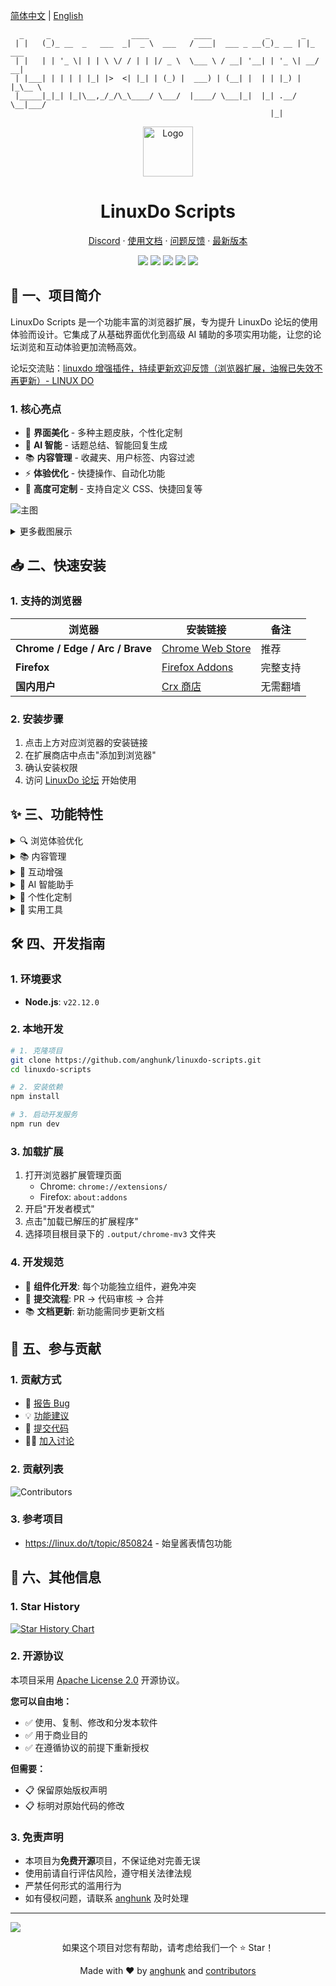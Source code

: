 [简体中文](README.md) | [English](README_EN.md)

```
  _     _                  ____          ____            _       _       
 | |   (_)_ __  _   ___  _|  _ \  ___   / ___|  ___ _ __(_)_ __ | |_ ___ 
 | |   | | '_ \| | | \ \/ / | | |/ _ \  \___ \ / __| '__| | '_ \| __/ __|
 | |___| | | | | |_| |>  <| |_| | (_) |  ___) | (__| |  | | |_) | |_\__ \
 |_____|_|_| |_|\__,_/_/\_\____/ \___/  |____/ \___|_|  |_| .__/ \__|___/
                                                          |_|            
```

<div align="center">
  <a href="https://github.com/anghunk/linuxdo-scripts">
    <img src="https://github.com/anghunk/linuxdo-scripts/blob/main/public/icon/128.png?raw=true" alt="Logo" width="80" height="80">
  </a>

  <h1>LinuxDo Scripts</h1>

  <p>
    <a href="https://discord.gg/n2pErsD7Kg">Discord</a>
    ·
    <a href="https://linuxdo-scripts.zishu.me">使用文档</a>
    ·
    <a href="https://github.com/anghunk/linuxdo-scripts/issues/new/choose">问题反馈</a>
    ·
    <a href="https://github.com/anghunk/linuxdo-scripts/releases/latest">最新版本</a>
  </p>

  <p>
    <img src="https://img.shields.io/github/v/release/anghunk/linuxdo-scripts?logo=github&label=Version">
    <img src="https://img.shields.io/github/stars/anghunk/linuxdo-scripts?logo=github&style=flat&label=Stars">
    <img src="https://img.shields.io/chrome-web-store/users/fbgblmjbeebanackldpbmpacppflgmlj?style=flat&logo=googlechrome&label=ChromeWebStore">
    <img src="https://img.shields.io/badge/License-Apache%202.0-blue?logo=apache">
    <img src="https://img.shields.io/github/last-commit/anghunk/linuxdo-scripts?logo=github&label=最后提交">
  </p>
</div>

## 📖 一、项目简介

LinuxDo Scripts 是一个功能丰富的浏览器扩展，专为提升 LinuxDo 论坛的使用体验而设计。它集成了从基础界面优化到高级 AI 辅助的多项实用功能，让您的论坛浏览和互动体验更加流畅高效。

论坛交流贴：[linuxdo 增强插件，持续更新欢迎反馈（浏览器扩展，油猴已失效不再更新）- LINUX DO](https://linux.do/t/topic/170951)

### 1. 核心亮点
- 🎨 **界面美化** - 多种主题皮肤，个性化定制
- 🤖 **AI 智能** - 话题总结、智能回复生成
- 📚 **内容管理** - 收藏夹、用户标签、内容过滤
- ⚡ **体验优化** - 快捷操作、自动化功能
- 🔧 **高度可定制** - 支持自定义 CSS、快捷回复等

![主图](https://github.com/user-attachments/assets/1b0039de-3f3e-420b-9a91-6bc651e8c8e5)

<details>
<summary>更多截图展示</summary>
  
![使用方式](https://github.com/user-attachments/assets/514b92b7-deb3-4eee-80cd-c2203f4661b8)
![收藏夹增强](https://github.com/user-attachments/assets/0523929c-c825-40b8-817e-1f9ea06a01ea)
![分享贴子](https://github.com/user-attachments/assets/07728ccc-4032-431d-bf70-e32b7a8e2289)

</details>

## 📥 二、快速安装

### 1. 支持的浏览器

| 浏览器                          | 安装链接                                                                                      | 备注     |
| ------------------------------- | --------------------------------------------------------------------------------------------- | -------- |
| **Chrome / Edge / Arc / Brave** | [Chrome Web Store](https://chromewebstore.google.com/detail/fbgblmjbeebanackldpbmpacppflgmlj) | 推荐     |
| **Firefox**                     | [Firefox Addons](https://addons.mozilla.org/zh-CN/firefox/addon/linux_do-scripts/)            | 完整支持 |
| **国内用户**                    | [Crx 商店](https://www.crxsoso.com/webstore/detail/fbgblmjbeebanackldpbmpacppflgmlj)          | 无需翻墙 |

### 2. 安装步骤
1. 点击上方对应浏览器的安装链接
2. 在扩展商店中点击"添加到浏览器"
3. 确认安装权限
4. 访问 [LinuxDo 论坛](https://linux.do) 开始使用

## ✨ 三、功能特性

<details>
<summary>🔍 浏览体验优化</summary>

- ⏰ 话题列表显示创建时间
- 🏢 显示楼层数和楼主标识
- 🆕 新标签页打开话题
- 👀 话题列表直接预览详情及评论
- 📝 中英文混排优化显示
- 🖼️ 优化签名图显示，防止图片损坏
- 🌙 自动切换黑夜模式
- 📱 超长显示器宽度优化

</details>

<details>
<summary>📚 内容管理</summary>

- ⭐ 完善的收藏夹功能
- 🏷️ 用户标签系统
- 🚫 强制屏蔽指定用户话题
- 👑 只看楼主切换功能
- 🔍 关键词和标签过滤
- 📅 按时间屏蔽旧帖子

</details>

<details>
<summary>💬 互动增强</summary>

- ⚡ 话题快捷回复（支持自定义模板）
- 😊 评论框表情优化
- 📊 等级信息查询
- 👍 快捷点赞按钮
- 🔄 自动展开回复

</details>

<details>
<summary>🤖 AI 智能助手</summary>

- 📋 AI 话题总结
- 💡 智能生成回复
- 🤝 AI 辅助回帖
- 🎯 内容智能分析

</details>

<details>
<summary>🎨 个性化定制</summary>

- 🎭 多种论坛主题皮肤
- 😀 论坛表情风格切换
- 🎨 自定义 CSS 样式支持
- ☁️ 设置数据云端同步
- 🖼️ 自定义论坛 Logo
- 📑 自定义标签页图标和标题

</details>

<details>
<summary>🔧 实用工具</summary>

- 📸 话题转图片分享
- 📄 论坛文章导出
- ⬆️ 返回顶部/直达一楼
- 🔕 快速免打扰帖子
- 🎯 查看自己的回复楼层

</details>


## 🛠️ 四、开发指南

### 1. 环境要求
- **Node.js**: `v22.12.0`

### 2. 本地开发

```bash
# 1. 克隆项目
git clone https://github.com/anghunk/linuxdo-scripts.git
cd linuxdo-scripts

# 2. 安装依赖
npm install

# 3. 启动开发服务
npm run dev
```

### 3. 加载扩展
1. 打开浏览器扩展管理页面
   - Chrome: `chrome://extensions/`
   - Firefox: `about:addons`
2. 开启"开发者模式"
3. 点击"加载已解压的扩展程序"
4. 选择项目根目录下的 `.output/chrome-mv3` 文件夹

### 4. 开发规范
- 🧩 **组件化开发**: 每个功能独立组件，避免冲突
- 🔄 **提交流程**: PR → 代码审核 → 合并
- 📚 **文档更新**: 新功能需同步更新文档

## 🤝 五、参与贡献

### 1. 贡献方式
- 🐛 [报告 Bug](https://github.com/anghunk/linuxdo-scripts/issues/new?template=bug_report.yml)
- 💡 [功能建议](https://github.com/anghunk/linuxdo-scripts/issues/new?template=feature_report.yml)
- 🔧 [提交代码](https://github.com/anghunk/linuxdo-scripts/pulls)
- 🙍‍♂️ [加入讨论](https://discord.gg/n2pErsD7Kg)

### 2. 贡献列表
![Contributors](https://contrib.rocks/image?repo=anghunk/linuxdo-scripts)

### 3. 参考项目

- https://linux.do/t/topic/850824 - 始皇酱表情包功能

## 📄 六、其他信息

### 1. Star History

[![Star History Chart](https://api.star-history.com/svg?repos=anghunk/linuxdo-scripts&type=Timeline)](https://www.star-history.com/#anghunk/linuxdo-scripts&Timeline)

### 2. 开源协议

本项目采用 [Apache License 2.0](https://github.com/anghunk/linuxdo-scripts/blob/main/LICENSE) 开源协议。

**您可以自由地：**
- ✅ 使用、复制、修改和分发本软件
- ✅ 用于商业目的
- ✅ 在遵循协议的前提下重新授权

**但需要：**
- 📋 保留原始版权声明
- 📋 标明对原始代码的修改

### 3. 免责声明

- 本项目为**免费开源**项目，不保证绝对完善无误
- 使用前请自行评估风险，遵守相关法律法规
- 严禁任何形式的滥用行为
- 如有侵权问题，请联系 [anghunk](https://github.com/anghunk) 及时处理

---

![](https://invidget.wdh.app/rVSUdxtU)

<div align="center">
  <p>如果这个项目对您有帮助，请考虑给我们一个 ⭐ Star！</p>
  <p>Made with ❤️ by <a href="https://github.com/anghunk">anghunk</a> and <a href="https://github.com/anghunk/linuxdo-scripts/graphs/contributors">contributors</a></p>
</div>
